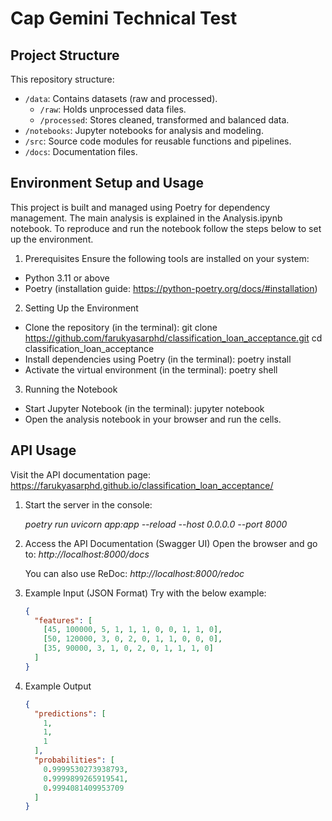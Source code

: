 # Cap Gemini Technical Test

## Project Structure
This repository structure:
- `/data`: Contains datasets (raw and processed).
  - `/raw`: Holds unprocessed data files.
  - `/processed`: Stores cleaned, transformed and balanced data.
- `/notebooks`: Jupyter notebooks for analysis and modeling.
- `/src`: Source code modules for reusable functions and pipelines.
- `/docs`: Documentation files.

## Environment Setup and Usage
This project is built and managed using Poetry for dependency management. The main analysis is explained in the Analysis.ipynb notebook. To reproduce and run the notebook follow the steps below to set up the environment.

1. Prerequisites
Ensure the following tools are installed on your system:

- Python 3.11 or above
- Poetry (installation guide: https://python-poetry.org/docs/#installation)

2. Setting Up the Environment
- Clone the repository (in the terminal):
  git clone <https://github.com/farukyasarphd/classification_loan_acceptance.git>
  cd classification_loan_acceptance
- Install dependencies using Poetry (in the terminal):
  poetry install
- Activate the virtual environment (in the terminal):
  poetry shell

3. Running the Notebook
- Start Jupyter Notebook (in the terminal):
  jupyter notebook
- Open the analysis notebook in your browser and run the cells.


## API Usage

Visit the API documentation page: 
    https://farukyasarphd.github.io/classification_loan_acceptance/

1. Start the server in the console:

    *poetry run uvicorn app:app --reload --host 0.0.0.0 --port 8000*

2. Access the API Documentation (Swagger UI)
    Open the browser and go to:
    *http://localhost:8000/docs*

    You can also use ReDoc:
    *http://localhost:8000/redoc*

3. Example Input (JSON Format)
    Try with the below example: 

    ```json
    {
      "features": [
        [45, 100000, 5, 1, 1, 1, 0, 0, 1, 1, 0],
        [50, 120000, 3, 0, 2, 0, 1, 1, 0, 0, 0],
        [35, 90000, 3, 1, 0, 2, 0, 1, 1, 1, 0]
      ]
    }
    ```

5. Example Output
    ```json
    {
      "predictions": [
        1,
        1,
        1
      ],
      "probabilities": [
        0.9999530273938793,
        0.9999899265919541,
        0.9994081409953709
      ]
    }
```